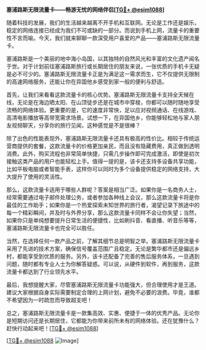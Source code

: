 **塞浦路斯无限流量卡——畅游无忧的网络伴侣[[TG💪+ @esim1088](https://t.me/s/esim1088)]**

随着科技的发展，我们的生活越来越离不开手机和互联网。无论是工作还是娱乐，稳定的网络连接已经成为我们不可或缺的一部分。而说到手机上网，流量卡的重要性不言而喻。今天，我们就来聊聊一款深受用户喜爱的产品——塞浦路斯无限流量卡。

塞浦路斯是一个美丽的地中海小岛国，以其独特的自然风光和丰富的文化遗产闻名于世。对于计划前往塞浦路斯旅行或长期居住的朋友来说，一张优质的手机卡无疑是必不可少的。塞浦路斯无限流量卡正是为满足这一需求而生，它不仅提供无限制的高速网络服务，还能让你在异国他乡感受到家一般的便利与舒适。

首先，让我们来看看这款流量卡的核心优势。塞浦路斯无限流量卡支持全天候在线，无论是在海边晒太阳、在山顶徒步还是在城市中穿梭，你都可以随时随地享受流畅的网络体验。更重要的是，它的速度非常快，足以应对视频通话、在线游戏、高清电影播放等高带宽需求场景。试想一下，在异国他乡，你能够轻松地与家人朋友视频聊天，分享你的旅行见闻，这种感觉是不是很棒？

除了出色的性能表现外，塞浦路斯无限流量卡还具有极高的性价比。相较于传统运营商提供的套餐，这款流量卡的价格更加亲民，而且没有隐藏费用，真正做到透明消费。此外，购买流程也非常简单快捷，只需几步操作即可完成激活，即使是初次接触这类产品的用户也能轻松上手。值得一提的是，该卡还支持多设备共享功能，比如平板电脑或者智能手表，这样你可以同时为多个设备提供稳定的网络支持，大大提升了使用的灵活性。

那么，这款流量卡适用于哪些人群呢？答案是相当广泛。如果你是一名商务人士，经常需要通过电子邮件处理公务，或者参加各种线上会议，那么这款流量卡将是你最佳的工作助手；如果你是一个热爱探索未知世界的旅行者，渴望记录下旅途中的每一个精彩瞬间，并及时与外界分享，那么这款流量卡同样不会让你失望；当然，如果你只是单纯想要提升日常生活的便捷性，比如刷抖音、看直播、听音乐等等，塞浦路斯无限流量卡也完全可以胜任。

当然，在选择任何一款产品之前，了解其细节总是明智之举。塞浦路斯无限流量卡采用了先进的技术方案，确保信号覆盖范围广且稳定。无论是繁华都市还是偏远乡村，都能享受到优质的服务。另外，该卡还配备了完善的售后服务体系，一旦遇到问题，随时都有专业人士为你解答疑惑。可以说，从硬件到软件，再到服务，这款流量卡都达到了行业领先水平。

最后，我想提醒大家，尽管塞浦路斯无限流量卡功能强大，但合理使用才是王道。建议大家根据自身实际需要制定合理的上网计划，避免不必要的浪费。毕竟，谁都不希望因为一时疏忽而导致超支吧！

总之，塞浦路斯无限流量卡是一款集高效、实惠、便捷于一体的优秀产品。无论你是短期访问还是长期居住，它都能为你带来前所未有的网络体验。还在犹豫什么？赶快行动起来吧！[[TG💪+ @esim1088](https://t.me/s/esim1088)]

[[TG💪+ @esim1088](https://t.me/s/esim1088) ![Image](https://i.postimg.cc/4NQfJmqS/Snipaste-2025-05-13-00-14-12.png)]